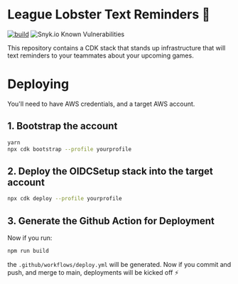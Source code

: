 # League Lobster Text Reminders 📲

[![build](https://github.com/michael-lowe-nz/league-lobster-text-reminders/actions/workflows/build.yml/badge.svg)](https://github.com/michael-lowe-nz/league-lobster-text-reminders/actions/workflows/build.yml)
![Snyk.io Known Vulnerabilities](https://snyk.io/test/github/michael-lowe-nz/league-lobster-text-reminders/badge.svg)

This repository contains a CDK stack that stands up infrastructure that will text reminders to your teammates about your upcoming games.

# Deploying

You'll need to have AWS credentials, and a target AWS account.

## 1. Bootstrap the account

```bash
yarn
npx cdk bootstrap --profile yourprofile
```

## 2. Deploy the OIDCSetup stack into the target account

```bash
npx cdk deploy --profile yourprofile
```

## 3. Generate the Github Action for Deployment

Now if you run:

```bash
npm run build
```

the `.github/workflows/deploy.yml` will be generated.
Now if you commit and push, and merge to main, deployments will be kicked off ⚡️
